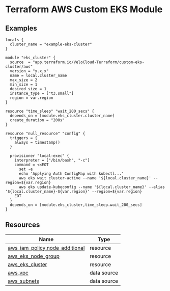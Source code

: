 # Terraform AWS Custom EKS Module

## Examples

```hcl
locals {
  cluster_name = "example-eks-cluster"
}

module "eks_cluster" {
  source  = "app.terraform.io/VeloCloud-Terraform/custom-eks-cluster/aws"
  version = "x.x.x"
  name = local.cluster_name
  max_size = 2
  min_size = 1
  desired_size = 1
  instance_type = ["t3.small"]
  region = var.region
}

resource "time_sleep" "wait_200_secs" {
  depends_on = [module.eks_cluster.cluster_name]
  create_duration = "200s"
}

resource "null_resource" "config" {
  triggers = {
    always = timestamp()
  }

  provisioner "local-exec" {
    interpreter = ["/bin/bash", "-c"]
    command = <<EOT
      set -e
      echo 'Applying Auth ConfigMap with kubectl...'
      aws eks wait cluster-active --name '${local.cluster_name}' --region=${var.region}
      aws eks update-kubeconfig --name '${local.cluster_name}' --alias '${local.cluster_name}-${var.region}' --region=${var.region}
    EOT
  }
  depends_on = [module.eks_cluster,time_sleep.wait_200_secs]
}
```
## Resources
| Name | Type |
|------|------|
| [aws_iam_policy.node_additional](https://registry.terraform.io/providers/hashicorp/aws/latest/docs/resources/iam_policy) | resource |
| [aws_eks_node_group](https://registry.terraform.io/providers/hashicorp/aws/latest/docs/resources/eks_node_group) | resource |
| [aws_eks_cluster](https://registry.terraform.io/providers/hashicorp/aws/latest/docs/resources/eks_cluster) | resource |
| [aws_vpc](https://registry.terraform.io/providers/hashicorp/aws/latest/docs/data-sources/vpc) | data source |
| [aws_subnets](https://registry.terraform.io/providers/hashicorp/aws/latest/docs/data-sources/subnets) | data source |

